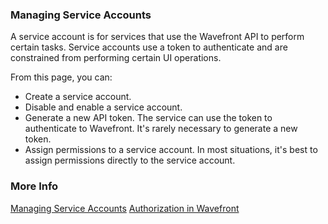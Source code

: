 ### Managing Service Accounts

A service account is for services that use the Wavefront API to perform certain tasks. Service accounts use a token to authenticate and are constrained from performing certain UI operations.

From this page, you can:
* Create a service account.
* Disable and enable a service account.
* Generate a new API token. The service can use the token to authenticate to Wavefront. It's rarely necessary to generate a new token.
* Assign permissions to a service account. In most situations, it's best to assign permissions directly to the service account.


### More Info

[Managing Service Accounts](https://docs.wavefront.com/service_accounts.html)
[Authorization in Wavefront](https://docs.wavefront.com/authorization.html)
